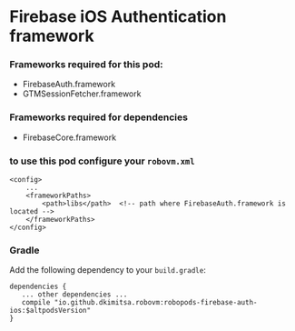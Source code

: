 # Firebase iOS Authentication framework

### Frameworks required for this pod: 
* FirebaseAuth.framework
* GTMSessionFetcher.framework

### Frameworks required for dependencies
* FirebaseCore.framework

### to use this pod configure your `robovm.xml`

```
<config>
    ...
    <frameworkPaths>
        <path>libs</path>  <!-- path where FirebaseAuth.framework is located -->
    </frameworkPaths>
</config>
```

### Gradle

Add the following dependency to your `build.gradle`:

```
dependencies {
   ... other dependencies ...
   compile "io.github.dkimitsa.robovm:robopods-firebase-auth-ios:$altpodsVersion"
}
```